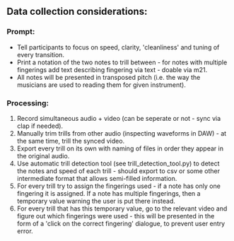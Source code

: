 ## Data collection considerations:

### Prompt:
<ul>
<li>
Tell participants to focus on speed, clarity, 'cleanliness' and tuning of every transition.
</li>
<li>
Print a notation of the two notes to trill between - for notes with multiple fingerings add text describing fingering via text - doable via m21.
</li>
<li>
All notes will be presented in transposed pitch (i.e. the way the musicians are used to reading them for given instrument).
</li>
</ul>

### Processing:
<ol>
<li>
Record simultaneous audio + video (can be seperate or not - sync via clap if needed).
</li>
<li>
Manually trim trills from other audio (inspecting waveforms in DAW) - at the same time, trill the synced video.
</li>
<li>
Export every trill on its own with naming of files in order they appear in the original audio.
</li>
<li>
Use automatic trill detection tool (see trill_detection_tool.py) to detect the notes and speed of each trill - should export to csv or some other intermediate format that allows semi-filled information.
</li>
<li>
For every trill try to assign the fingerings used - if a note has only one fingering it is assigned. If a note has multiple fingerings, then a temporary value warning the user is put there instead.
</li>
<li>
For every trill that has this temporary value, go to the relevant video and figure out which fingerings were used - this will be presented in the form of a 'click on the correct fingering' dialogue, to prevent user entry error.
</li>
</ol>